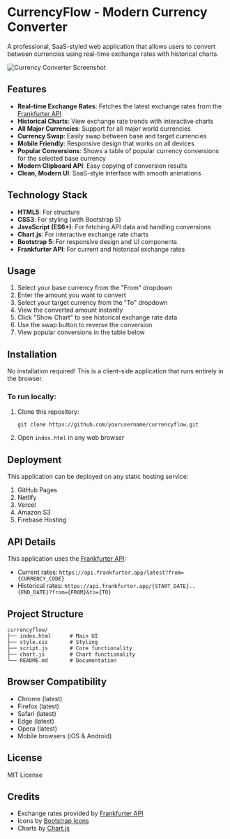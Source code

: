 # CurrencyFlow - Modern Currency Converter

A professional, SaaS-styled web application that allows users to convert between currencies using real-time exchange rates with historical charts.

![Currency Converter Screenshot](https://via.placeholder.com/800x450.png?text=CurrencyFlow+Converter+App)

## Features

- **Real-time Exchange Rates**: Fetches the latest exchange rates from the [Frankfurter API](https://www.frankfurter.app)
- **Historical Charts**: View exchange rate trends with interactive charts
- **All Major Currencies**: Support for all major world currencies
- **Currency Swap**: Easily swap between base and target currencies
- **Mobile Friendly**: Responsive design that works on all devices
- **Popular Conversions**: Shows a table of popular currency conversions for the selected base currency
- **Modern Clipboard API**: Easy copying of conversion results
- **Clean, Modern UI**: SaaS-style interface with smooth animations

## Technology Stack

- **HTML5**: For structure
- **CSS3**: For styling (with Bootstrap 5)
- **JavaScript (ES6+)**: For fetching API data and handling conversions
- **Chart.js**: For interactive exchange rate charts
- **Bootstrap 5**: For responsive design and UI components
- **Frankfurter API**: For current and historical exchange rates

## Usage

1. Select your base currency from the "From" dropdown
2. Enter the amount you want to convert
3. Select your target currency from the "To" dropdown
4. View the converted amount instantly
5. Click "Show Chart" to see historical exchange rate data
6. Use the swap button to reverse the conversion
7. View popular conversions in the table below

## Installation

No installation required! This is a client-side application that runs entirely in the browser.

### To run locally:

1. Clone this repository:
   ```
   git clone https://github.com/yourusername/currencyflow.git
   ```

2. Open `index.html` in any web browser

## Deployment

This application can be deployed on any static hosting service:

1. GitHub Pages
2. Netlify
3. Vercel
4. Amazon S3
5. Firebase Hosting

## API Details

This application uses the [Frankfurter API](https://www.frankfurter.app):

- Current rates: `https://api.frankfurter.app/latest?from={CURRENCY_CODE}`
- Historical rates: `https://api.frankfurter.app/{START_DATE}..{END_DATE}?from={FROM}&to={TO}`

## Project Structure

```
currencyflow/
├── index.html      # Main UI
├── style.css       # Styling
├── script.js       # Core functionality
├── chart.js        # Chart functionality
└── README.md       # Documentation
```

## Browser Compatibility

- Chrome (latest)
- Firefox (latest)
- Safari (latest)
- Edge (latest)
- Opera (latest)
- Mobile browsers (iOS & Android)

## License

MIT License

## Credits

- Exchange rates provided by [Frankfurter API](https://www.frankfurter.app)
- Icons by [Bootstrap Icons](https://icons.getbootstrap.com/)
- Charts by [Chart.js](https://www.chartjs.org/)
